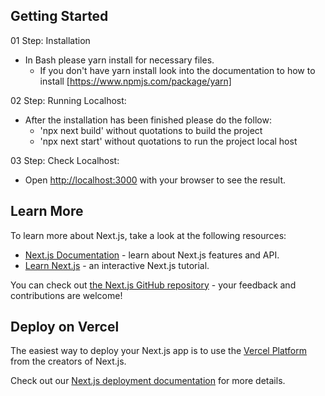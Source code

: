 ## Getting Started

01 Step: Installation

- In Bash please yarn install for necessary files.
  - If you don't have yarn install look into the documentation to how to install [https://www.npmjs.com/package/yarn]

02 Step: Running Localhost:

- After the installation has been finished please do the follow:
  - 'npx next build' without quotations to build the project
  - 'npx next start' without quotations to run the project local host

03 Step: Check Localhost:

- Open [http://localhost:3000](http://localhost:3000) with your browser to see the result.

## Learn More

To learn more about Next.js, take a look at the following resources:

- [Next.js Documentation](https://nextjs.org/docs) - learn about Next.js features and API.
- [Learn Next.js](https://nextjs.org/learn) - an interactive Next.js tutorial.

You can check out [the Next.js GitHub repository](https://github.com/vercel/next.js/) - your feedback and contributions are welcome!

## Deploy on Vercel

The easiest way to deploy your Next.js app is to use the [Vercel Platform](https://vercel.com/new?utm_medium=default-template&filter=next.js&utm_source=create-next-app&utm_campaign=create-next-app-readme) from the creators of Next.js.

Check out our [Next.js deployment documentation](https://nextjs.org/docs/deployment) for more details.
